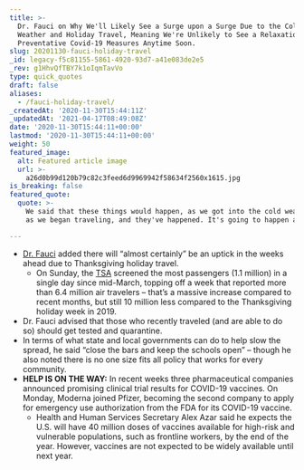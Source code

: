 ```yaml
---
title: >-
  Dr. Fauci on Why We'll Likely See a Surge upon a Surge Due to the Colder
  Weather and Holiday Travel, Meaning We're Unlikely to See a Relaxation of
  Preventative Covid-19 Measures Anytime Soon.
slug: 20201130-fauci-holiday-travel
_id: legacy-f5c81155-5861-4920-93d7-a41e083de2e5
_rev: g1HhvQfTBY7k1oIqmTavVo
type: quick_quotes
draft: false
aliases:
  - /fauci-holiday-travel/
_createdAt: '2020-11-30T15:44:11Z'
_updatedAt: '2021-04-17T08:49:08Z'
date: '2020-11-30T15:44:11+00:00'
lastmod: '2020-11-30T15:44:11+00:00'
weight: 50
featured_image:
  alt: Featured article image
  url: >-
    a26d0b99d120b79c82c3feed6d9969942f58634f2560x1615.jpg
is_breaking: false
featured_quote:
  quote: >-
    We said that these things would happen, as we got into the cold weather and
    as we began traveling, and they've happened. It's going to happen again.

---
```

* [Dr. Fauci](https://abcnews.go.com/Politics/week-transcript-11-29-20-dr-anthony-fauci/story?id=74446435) added there will “almost certainly” be an uptick in the weeks ahead due to Thanksgiving holiday travel.
  * On Sunday, the [TSA](https://www.tsa.gov/coronavirus/passenger-throughput) screened the most passengers (1.1 million) in a single day since mid-March, topping off a week that reported more than 6.4 million air travelers – that’s a massive increase compared to recent months, but still 10 million less compared to the Thanksgiving holiday week in 2019.
* Dr. Fauci advised that those who recently traveled (and are able to do so) should get tested and quarantine.
* In terms of what state and local governments can do to help slow the spread, he said “close the bars and keep the schools open” – though he also noted there is no one size fits all policy that works for every community.
* **HELP IS ON THE WAY:** In recent weeks three pharmaceutical companies announced promising clinical trial results for COVID-19 vaccines. On Monday, Moderna joined Pfizer, becoming the second company to apply for emergency use authorization from the FDA for its COVID-19 vaccine.
  * Health and Human Services Secretary Alex Azar said he expects the U.S. will have 40 million doses of vaccines available for high-risk and vulnerable populations, such as frontline workers, by the end of the year. However, vaccines are not expected to be widely available until next year.